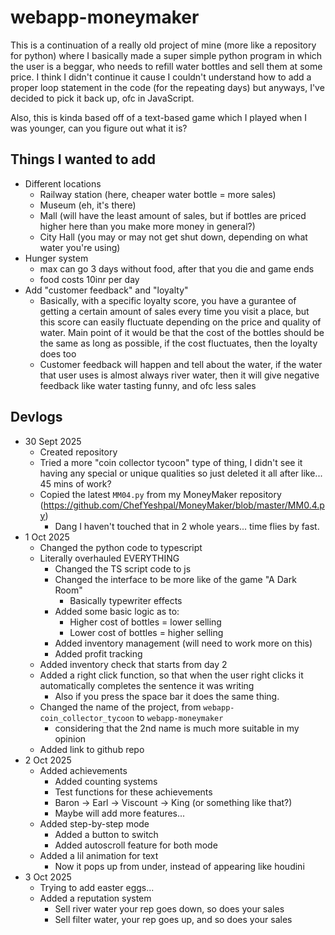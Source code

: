 # webapp-moneymaker

This is a continuation of a really old project of mine (more like a repository for python) where I basically made a super simple python program in which the user is a beggar, who needs to refill water bottles and sell them at some price. I think I didn't continue it cause I couldn't understand how to add a proper loop statement in the code (for the repeating days) but anyways, I've decided to pick it back up, ofc in JavaScript.

Also, this is kinda based off of a text-based game which I played when I was younger, can you figure out what it is?

## Things I wanted to add

- Different locations
    - Railway station (here, cheaper water bottle = more sales)
    - Museum (eh, it's there)
    - Mall (will have the least amount of sales, but if bottles are priced higher here than you make more money in general?)
    - City Hall (you may or may not get shut down, depending on what water you're using)
- Hunger system
    - max can go 3 days without food, after that you die and game ends
    - food costs 10inr per day
- Add "customer feedback" and "loyalty"
    - Basically, with a specific loyalty score, you have a gurantee of getting a certain amount of sales every time you visit a place, but this score can easily fluctuate depending on the price and quality of water. Main point of it would be that the cost of the bottles should be the same as long as possible, if the cost fluctuates, then the loyalty does too
    - Customer feedback will happen and tell about the water, if the water that user uses is almost always river water, then it will give negative feedback like water tasting funny, and ofc less sales


## Devlogs

- 30 Sept 2025
    - Created repository
    - Tried a more "coin collector tycoon" type of thing, I didn't see it having any special or unique qualities so just deleted it all after like... 45 mins of work?
    - Copied the latest ``MM04.py`` from my MoneyMaker repository (https://github.com/ChefYeshpal/MoneyMaker/blob/master/MM0.4.py)
        - Dang I haven't touched that in 2 whole years... time flies by fast.
- 1 Oct 2025
    - Changed the python code to typescript
    - Literally overhauled EVERYTHING
        - Changed the TS script code to js
        - Changed the interface to be more like of the game "A Dark Room"
            - Basically typewriter effects
        - Added some basic logic as to:
            - Higher cost of bottles = lower selling
            - Lower cost of bottles = higher selling
        - Added inventory management (will need to work more on this)
        - Added profit tracking
    - Added inventory check that starts from day 2
    - Added a right click function, so that when the user right clicks it automatically completes the sentence it was writing
        - Also if you press the space bar it does the same thing.
    - Changed the name of the project, from ```webapp-coin_collector_tycoon``` to ```webapp-moneymaker```
        - considering that the 2nd name is much more suitable in my opinion
    - Added link to github repo
- 2 Oct 2025
    - Added achievements
        - Added counting systems
        - Test functions for these achievements
        - Baron -> Earl -> Viscount -> King (or something like that?)
        - Maybe will add more features...
    - Added step-by-step mode
        - Added a button to switch
        - Added autoscroll feature for both mode
    - Added a lil animation for text
        - Now it pops up from under, instead of appearing like houdini
- 3 Oct 2025
    - Trying to add easter eggs...
    - Added a reputation system
        - Sell river water your rep goes down, so does your sales
        - Sell filter water, your rep goes up, and so does your sales
